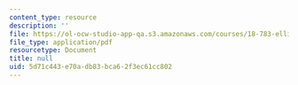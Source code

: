 ```yaml
---
content_type: resource
description: ''
file: https://ol-ocw-studio-app-qa.s3.amazonaws.com/courses/18-783-elliptic-curves-spring-2019/5d71c443e70adb83bca62f3ec61cc802_MIT18_783S19_lec9.pdf
file_type: application/pdf
resourcetype: Document
title: null
uid: 5d71c443-e70a-db83-bca6-2f3ec61cc802
---
```

